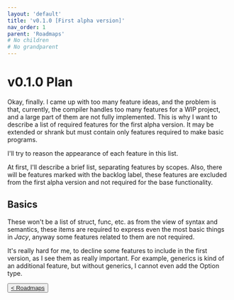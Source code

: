 ```yaml
---
layout: 'default'
title: 'v0.1.0 [First alpha version]'
nav_order: 1
parent: 'Roadmaps'
# No children
# No grandparent
---
```


# v0.1.0 Plan

Okay, finally. I came up with too many feature ideas, and the problem is that, currently, the compiler handles too many features for a WIP project, and a large part of them are not fully implemented. This is why I want to describe a list of required features for the first alpha version. It may be extended or shrank but must contain only features required to make basic programs.

I'll try to reason the appearance of each feature in this list.

At first, I'll describe a brief list, separating features by scopes.
Also, there will be features marked with the <span class="label-highlight">backlog</span> label, these features are excluded from the first alpha version and not required for the base functionality.

## Basics

These won't be a list of <span class="inline-code highlight-jc hljs"><span class="hljs-keyword">struct</span></span>, <span class="inline-code highlight-jc hljs"><span class="hljs-keyword">func</span></span>, etc. as from the view of syntax and semantics, these items are required to express even the most basic things in _Jacy_, anyway some features related to them are not required.

It's really hard for me, to decline some features to include in the first version, as I see them as really important.
For example, generics is kind of an additional feature, but without generics, I cannot even add the <span class="inline-code highlight-jc hljs"><span class="hljs-type">Option</span></span> type.
<div class="nav-btn-block">
    <button class="nav-btn left">
    <a class="link" href="/Jacy-Dev-Book/roadmaps/index">< Roadmaps</a>
</button>

    
</div>
